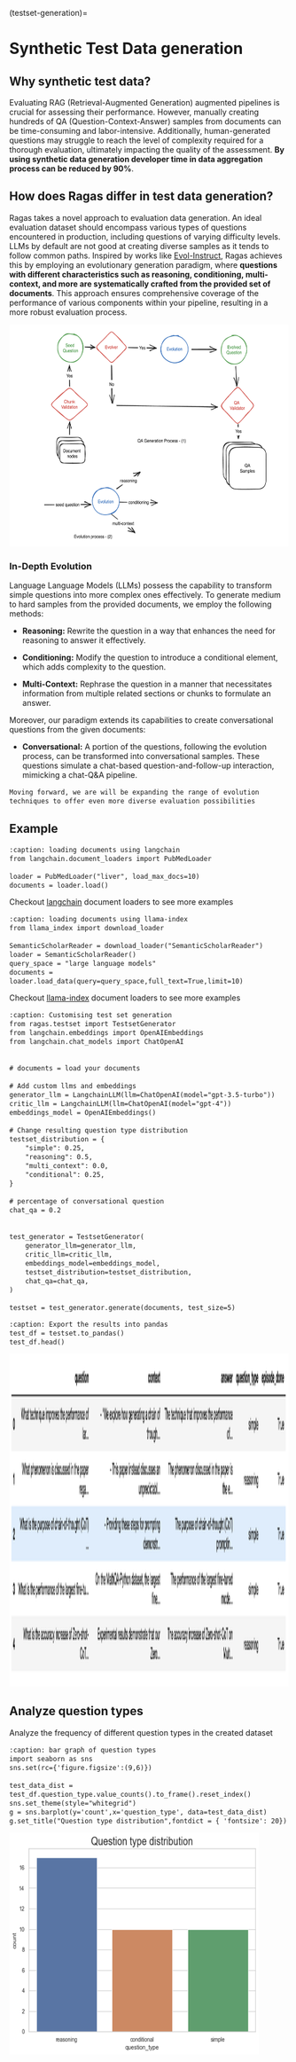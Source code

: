 (testset-generation)=
# Synthetic Test Data generation 

## Why synthetic test data?

Evaluating RAG (Retrieval-Augmented Generation) augmented pipelines is crucial for assessing their performance. However, manually creating hundreds of QA (Question-Context-Answer) samples from documents can be time-consuming and labor-intensive. Additionally, human-generated questions may struggle to reach the level of complexity required for a thorough evaluation, ultimately impacting the quality of the assessment. **By using synthetic data generation developer time in data aggregation process can be reduced by 90%**. 

## How does Ragas differ in test data generation?

Ragas takes a novel approach to evaluation data generation. An ideal evaluation dataset should encompass various types of questions encountered in production, including questions of varying difficulty levels. LLMs by default are not good at creating diverse samples as it tends to follow common paths. Inspired by works like [Evol-Instruct](https://arxiv.org/abs/2304.12244), Ragas achieves this by employing an evolutionary generation paradigm, where **questions with different characteristics such as reasoning, conditioning, multi-context, and more are systematically crafted from the provided set of documents**. This approach ensures comprehensive coverage of the performance of various components within your pipeline, resulting in a more robust evaluation process.

<p align="center">
<img src="../_static/imgs/eval-evolve.png" alt="evol-generate" width="600" height="400" />
</p>


### In-Depth Evolution

Language Language Models (LLMs) possess the capability to transform simple questions into more complex ones effectively. To generate medium to hard samples from the provided documents, we employ the following methods:

- **Reasoning:** Rewrite the question in a way that enhances the need for reasoning to answer it effectively.

- **Conditioning:** Modify the question to introduce a conditional element, which adds complexity to the question.

- **Multi-Context:** Rephrase the question in a manner that necessitates information from multiple related sections or chunks to formulate an answer.

Moreover, our paradigm extends its capabilities to create conversational questions from the given documents:

- **Conversational:** A portion of the questions, following the evolution process, can be transformed into conversational samples. These questions simulate a chat-based question-and-follow-up interaction, mimicking a chat-Q&A pipeline.

```{note}
Moving forward, we are will be expanding the range of evolution techniques to offer even more diverse evaluation possibilities
```


## Example

```{code-block} python
:caption: loading documents using langchain
from langchain.document_loaders import PubMedLoader

loader = PubMedLoader("liver", load_max_docs=10)
documents = loader.load()
```
Checkout [langchain](https://python.langchain.com/docs/modules/data_connection/document_loaders/) document loaders to see more examples

```{code-block} python
:caption: loading documents using llama-index
from llama_index import download_loader

SemanticScholarReader = download_loader("SemanticScholarReader")
loader = SemanticScholarReader()
query_space = "large language models"
documents = loader.load_data(query=query_space,full_text=True,limit=10)
```
Checkout [llama-index](https://gpt-index.readthedocs.io/en/stable/core_modules/data_modules/connector/root.html) document loaders to see more examples


```{code-block} python
:caption: Customising test set generation 
from ragas.testset import TestsetGenerator
from langchain.embeddings import OpenAIEmbeddings
from langchain.chat_models import ChatOpenAI


# documents = load your documents

# Add custom llms and embeddings
generator_llm = LangchainLLM(llm=ChatOpenAI(model="gpt-3.5-turbo"))
critic_llm = LangchainLLM(llm=ChatOpenAI(model="gpt-4"))
embeddings_model = OpenAIEmbeddings()

# Change resulting question type distribution
testset_distribution = {
    "simple": 0.25,
    "reasoning": 0.5,
    "multi_context": 0.0,
    "conditional": 0.25,
}

# percentage of conversational question
chat_qa = 0.2


test_generator = TestsetGenerator(
    generator_llm=generator_llm,
    critic_llm=critic_llm,
    embeddings_model=embeddings_model,
    testset_distribution=testset_distribution,
    chat_qa=chat_qa,
)

testset = test_generator.generate(documents, test_size=5)

```

```{code-block} python 
:caption: Export the results into pandas
test_df = testset.to_pandas()
test_df.head()
```

<p align="left">
<img src="../_static/imgs/testset_output.png" alt="test-outputs" width="800" height="600" />
</p>


## Analyze question types

 Analyze the frequency of different question types in the created dataset

 ```{code-block} python
 :caption: bar graph of question types
import seaborn as sns
sns.set(rc={'figure.figsize':(9,6)})

test_data_dist = test_df.question_type.value_counts().to_frame().reset_index()
sns.set_theme(style="whitegrid")
g = sns.barplot(y='count',x='question_type', data=test_data_dist)
g.set_title("Question type distribution",fontdict = { 'fontsize': 20})
 ```

<p align="left">
<img src="../_static/imgs/question_types.png" alt="test-outputs" width="450" height="400" />
</p>
